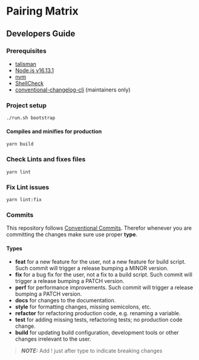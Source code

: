 # Pairing Matrix

## Developers Guide

### Prerequisites

- [talisman](https://github.com/thoughtworks/talisman)
- [Node.js v16.13.1](https://nodejs.org)
- [nvm](https://github.com/nvm-sh/nvm)
- [ShellCheck](https://www.shellcheck.net)
- [conventional-changelog-cli](https://github.com/conventional-changelog/conventional-changelog/tree/master/packages/conventional-changelog-cli) (maintainers only)

### Project setup

```shell
./run.sh bootstrap
```

#### Compiles and minifies for production

```shell
yarn build
```

### Check Lints and fixes files

```shell
yarn lint
```

### Fix Lint issues

```shell
yarn lint:fix
```

### Commits

This repository follows [Conventional Commits](https://www.conventionalcommits.org/en/v1.0.0/). Therefor whenever you are committing the changes make sure use proper **type**.

#### Types

- **feat** for a new feature for the user, not a new feature for build script. Such commit will trigger a release bumping a MINOR version.
- **fix** for a bug fix for the user, not a fix to a build script. Such commit will trigger a release bumping a PATCH version.
- **perf** for performance improvements. Such commit will trigger a release bumping a PATCH version.
- **docs** for changes to the documentation.
- **style** for formatting changes, missing semicolons, etc.
- **refactor** for refactoring production code, e.g. renaming a variable.
- **test** for adding missing tests, refactoring tests; no production code change.
- **build** for updating build configuration, development tools or other changes irrelevant to the user.

> **_NOTE:_** Add ! just after type to indicate breaking changes
